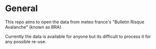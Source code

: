 # General

This repo aims to open the data from meteo france's "Bulletin Risque Avalanche" (known as BRA)

Currently the data is available for anyone but its difficult to process it for any possible re-use.
  
